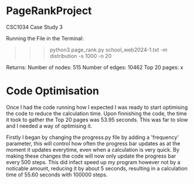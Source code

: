 # PageRankProject
CSC1034 Case Study 3

Running the File in the Terminal: 
>>> python3 page_rank.py school_web2024-1.txt -m distribution -s 1000 -n 20

Returns:
Number of nodes: 515
Number of edges: 10462
Top 20 pages:
x

# Code Optimisation
Once I had the code running how I expected I was ready to start optimising the code to reduce the calculation time. Upon finnishing the code, the time it took to gather the Top 20 pages was 53.95 seconds. This was far to slow and I needed a way of optimising it.


Firstly I began by changing the progress.py file by adding a 'frequency' parameter, this will control how often the progress bar updates as at the moment it updates everytime, even when a calculation is very quick. By making these changes the code will now only update the progress bar every 500 steps. This did infact speed up my program however not by a noticable amount, reducing it by about 5 seconds, resulting in a calculation time of 55.60 seconds with 100000 steps. 
